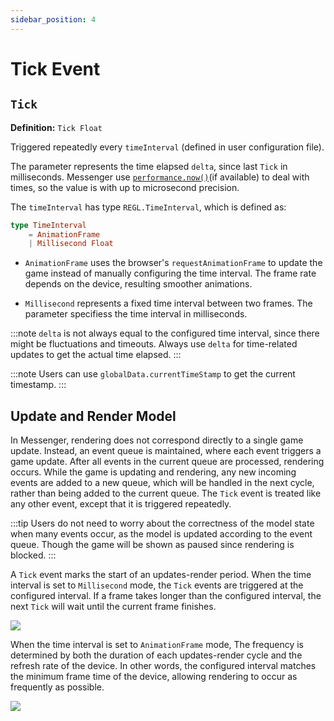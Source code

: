 ```yaml
---
sidebar_position: 4
---
```


# Tick Event

## `Tick`

**Definition:** `Tick Float`

Triggered repeatedly every `timeInterval` (defined in user configuration file). 

The parameter represents the time elapsed `delta`, since last `Tick` in milliseconds. Messenger use [`performance.now()`](https://developer.mozilla.org/en-US/docs/Web/API/Performance/now)(if available) to deal with times, so the value is with up to microsecond precision. 

The `timeInterval` has type `REGL.TimeInterval`, which is defined as:

```elm
type TimeInterval
    = AnimationFrame
    | Millisecond Float
```

- `AnimationFrame` uses the browser's `requestAnimationFrame` to update the game instead of manually configuring the time interval. The frame rate depends on the device, resulting smoother animations.

- `Millisecond` represents a fixed time interval between two frames. The parameter specifiess the time interval in milliseconds.

:::note
`delta` is not always equal to the configured time interval, since there might be fluctuations and timeouts. Always use `delta` for time-related updates to get the actual time elapsed.
:::

:::note
Users can use `globalData.currentTimeStamp` to get the current timestamp.
:::

## Update and Render Model

In Messenger, rendering does not correspond directly to a single game update. Instead, an event queue is maintained, where each event triggers a game update. After all events in the current queue are processed, rendering occurs. While the game is updating and rendering, any new incoming events are added to a new queue, which will be handled in the next cycle, rather than being added to the current queue. The `Tick` event is treated like any other event, except that it is triggered repeatedly.

:::tip
Users do not need to worry about the correctness of the model state when many events occur, as the model is updated according to the event queue. Though the game will be shown as paused since rendering is blocked.
:::

A `Tick` event marks the start of an updates-render period. When the time interval is set to `Millisecond` mode, the `Tick` events are triggered at the configured interval. If a frame takes longer than the configured interval, the next `Tick` will wait until the current frame finishes.

![](/img/event1.jpg)

When the time interval is set to `AnimationFrame` mode, The frequency is determined by both the duration of each updates-render cycle and the refresh rate of the device. In other words, the configured interval matches the minimum frame time of the device, allowing rendering to occur as frequently as possible.

![](/img/event2.jpg)
